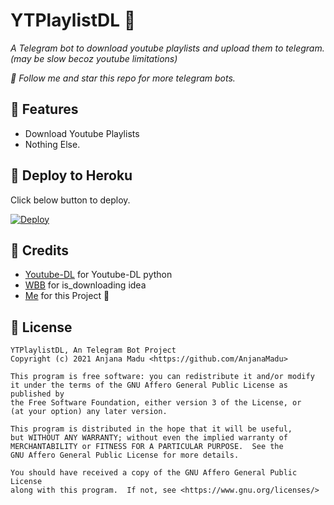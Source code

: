 # YTPlaylistDL 📛
_A Telegram bot to download youtube playlists and upload them to telegram. (may be slow becoz youtube limitations)_

_🎯 Follow me and star this repo for more telegram bots._

## 📌 Features
- Download Youtube Playlists
- Nothing Else.

## 📌 Deploy to Heroku
Click below button to deploy.

[![Deploy](https://www.herokucdn.com/deploy/button.svg)](https://heroku.com/deploy?template=https://github.com/megabottaa/YTPlaylistDL)

## 📌 Credits
- [Youtube-DL](https://youtube-dl.org) for Youtube-DL python
- [WBB](https://github.com/thehamkercat/WilliamButcherBot) for is_downloading idea
- [Me](https://github.com/AnjanaMadu) for this Project 🤪

## 📌 License
```
YTPlaylistDL, An Telegram Bot Project
Copyright (c) 2021 Anjana Madu <https://github.com/AnjanaMadu>

This program is free software: you can redistribute it and/or modify
it under the terms of the GNU Affero General Public License as published by
the Free Software Foundation, either version 3 of the License, or
(at your option) any later version.

This program is distributed in the hope that it will be useful,
but WITHOUT ANY WARRANTY; without even the implied warranty of
MERCHANTABILITY or FITNESS FOR A PARTICULAR PURPOSE.  See the
GNU Affero General Public License for more details.

You should have received a copy of the GNU Affero General Public License
along with this program.  If not, see <https://www.gnu.org/licenses/>
```

